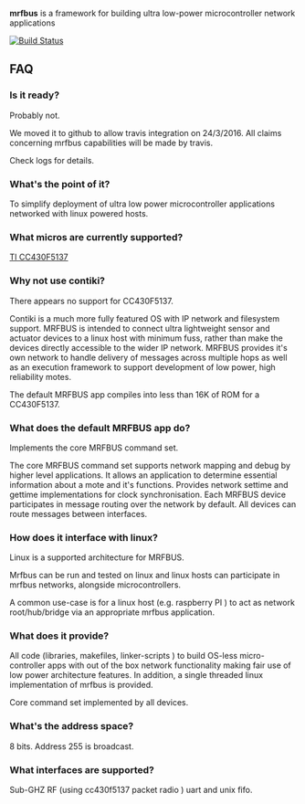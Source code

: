 **mrfbus** is a framework for building ultra low-power microcontroller network applications

[![Build Status](https://travis-ci.org/ReallyGnusys/mrfbus.svg?branch=master)](https://travis-ci.org/ReallyGnusys/mrfbus)

## FAQ

### Is it ready?

Probably not. 

We moved it to github to allow travis integration on 24/3/2016.
All claims concerning mrfbus capabilities will be made by travis.
 
Check logs for details.
    
### What's the point of it?

To simplify deployment of ultra low power microcontroller applications networked with linux powered hosts.
    
### What micros are currently supported?

[TI CC430F5137](http://www.ti.com/product/CC430F5137)

### Why not use contiki? ###

There appears no support for CC430F5137. 

Contiki is a much more fully featured OS with IP network and filesystem support. MRFBUS is intended to connect ultra lightweight sensor and actuator devices to a linux host with minimum fuss, rather than make the devices directly accessible to the wider IP network. MRFBUS provides it's own network to handle delivery of messages across multiple hops as well as an execution framework to support development of low power, high reliability motes.

The default MRFBUS app compiles into less than 16K of ROM for a CC430F5137.

### What does the default MRFBUS app do?

Implements the core MRFBUS command set.

The core MRFBUS command set supports network mapping and debug by higher level applications. 
It allows an application to determine essential information about a mote and it's functions.
Provides network settime and gettime implementations for clock synchronisation.
Each MRFBUS device participates in message routing over the network by default. All devices can route messages between interfaces.


### How does it interface with linux?

Linux is a supported architecture for MRFBUS.

Mrfbus can be run and tested on linux and linux hosts can participate in mrfbus networks, alongside microcontrollers.

A common use-case is for a linux host (e.g. raspberry PI ) to act as network root/hub/bridge via an appropriate mrfbus application.

### What does it provide?

All code (libraries, makefiles, linker-scripts ) to build OS-less micro-controller apps with out of the box network functionality making fair use of  low power architecture features. In addition, a single threaded linux implementation of mrfbus is provided.

Core command set implemented by all devices.

### What's the address space?

8 bits.  Address 255 is broadcast.

### What interfaces are supported?
    
Sub-GHZ RF (using cc430f5137 packet radio ) uart and unix fifo.

